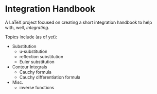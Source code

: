 # Integration Handbook

A LaTeX project focused on creating a short integration handbook to help with, well, _integrating_.

Topics Include (as of yet):

* Substitution
  - u-substitution
  - reflection substitution
  - Euler substitution
* Contour Integrals
  - Cauchy formula
  - Cauchy differentiation formula
* Misc.
  - inverse functions
